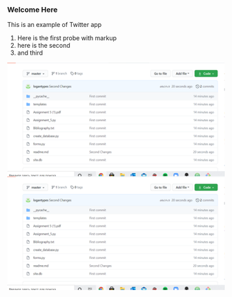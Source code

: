 ### Welcome Here

This is an example of Twitter app

1. Here is the first probe with markup
2. here is the second
3. and third

<img src="Pic1.png"
     alt="Markdown Monster icon"
     style="float: left; margin-right: 10px;" />
![](Pic1.png?raw=true)

